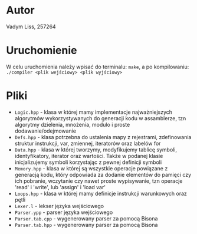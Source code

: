 # Autor

Vadym Liss, 257264

# Uruchomienie

W celu uruchomienia należy wpisać do terminalu: `make`,
a po kompilowaniu: `./compiler <plik wejściowy> <plik wyjściowy>`

# Pliki

- `Logic.hpp` - klasa w której mamy implementacje najważniejszych algorytmów
  wykorzystywanych do generacji kodu w assamblerze, tzn algorytmy
  dzielenia, mnożenia, modulo i proste dodawanie/odejmowanie
- `Defs.hpp` - klasa potrzebna do ustalenia mapy z rejestrami,
  zdefinowania struktur instrukcji, var, zmiennej, iteratorów oraz labelów for
- `Data.hpp` - klasa w której tworzymy, modyfikujemy tablicę symboli, identyfikatory,
  iterator oraz wartości. Także w podanej klasie inicjalizujemy symboli korzystając
  z pewnej definicji symboli
- `Memory.hpp` - klasa w której są wszystkie operacje powiązane z generacją kodu, który odpowiada
  za dodanie elementów do pamięci czy ich pobranie, wczytanie czy nawet proste wypisywanie, tzn operacje 'read' i 'write',
  lub 'assign' i 'load var'
- `Loops.hpp` - klasa w której mamy definicje instrukcji warunkowych oraz pętli
- `Lexer.l` - lekser języka wejściowego
- `Parser.ypp` - parser języka wejściowego
- `Parser.tab.cpp` - wygenerowany parser za pomocą Bisona
- `Parser.tab.hpp` - wygenerowany parser za pomocą Bisona

